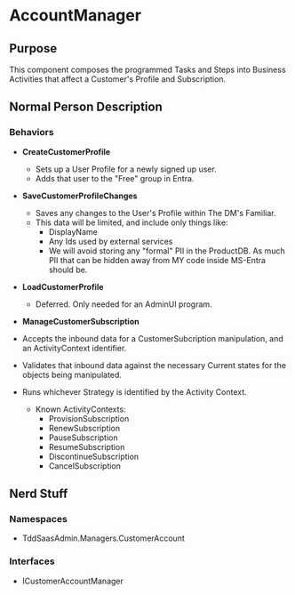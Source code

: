 # AccountManager

## Purpose
This component composes the programmed Tasks and Steps into Business Activities that affect a Customer's Profile and Subscription.

## Normal Person Description

### Behaviors
* **CreateCustomerProfile**
  * Sets up a User Profile for a newly signed up user.
  * Adds that user to the "Free" group in Entra.
* **SaveCustomerProfileChanges**
  * Saves any changes to the User's Profile within The DM's Familiar.
  * This data will be limited, and include only things like:
    * DisplayName
    * Any Ids used by external services
    * We will avoid storing any "formal" PII in the ProductDB.  As much PII that can be hidden away from MY code inside MS-Entra should be.
* **LoadCustomerProfile**
  * Deferred.  Only needed for an AdminUI program.

* **ManageCustomerSubscription**
 * Accepts the inbound data for a CustomerSubcription manipulation, and an ActivityContext identifier.
 * Validates that inbound data against the necessary Current states for the objects being manipulated.
 * Runs whichever Strategy is identified by the Activity Context.
   * Known ActivityContexts:
     * ProvisionSubscription
     * RenewSubscription
     * PauseSubscription
     * ResumeSubscription
     * DiscontinueSubscription
     * CancelSubscription

## Nerd Stuff
### Namespaces
 * TddSaasAdmin.Managers.CustomerAccount

### Interfaces
 * ICustomerAccountManager
